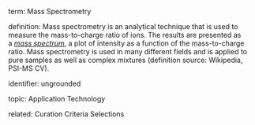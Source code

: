 term: Mass Spectrometry

definition: Mass spectrometry is an analytical technique that is used to measure the mass-to-charge ratio of ions. The results are presented as a _[mass spectrum](https://identifiers.org/MS:1000294)_, a plot of intensity as a function of the mass-to-charge ratio. Mass spectrometry is used in many different fields and is applied to pure samples as well as complex mixtures (definition source: Wikipedia, PSI-MS CV).

identifier: ungrounded

topic: Application Technology

related: Curation Criteria Selections